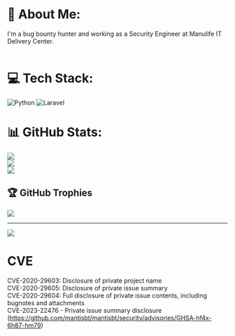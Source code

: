# 💫 About Me:
I'm a bug bounty hunter and working as a Security Engineer at Manulife IT Delivery Center.<br><br>


# 💻 Tech Stack:
![Python](https://img.shields.io/badge/python-3670A0?style=for-the-badge&logo=python&logoColor=ffdd54) ![Laravel](https://img.shields.io/badge/laravel-%23FF2D20.svg?style=for-the-badge&logo=laravel&logoColor=white)
# 📊 GitHub Stats:
![](https://github-readme-stats.vercel.app/api?username=jrckmcsb&theme=dark&hide_border=false&include_all_commits=true&count_private=true)<br/>
![](https://nirzak-streak-stats.vercel.app/?user=jrckmcsb&theme=dark&hide_border=false)<br/>
![](https://github-readme-stats.vercel.app/api/top-langs/?username=jrckmcsb&theme=dark&hide_border=false&include_all_commits=true&count_private=true&layout=compact)

## 🏆 GitHub Trophies
![](https://github-profile-trophy.vercel.app/?username=jrckmcsb&theme=radical&no-frame=false&no-bg=true&margin-w=4)

---
[![](https://visitcount.itsvg.in/api?id=jrckmcsb&icon=0&color=0)](https://visitcount.itsvg.in)

# CVE

CVE-2020-29603: Disclosure of private project name  <br>
CVE-2020-29605: Disclosure of private issue summary <br>
CVE-2020-29604: Full disclosure of private issue contents, including bugnotes and attachments <br>
CVE-2023-22476 -  Private issue summary disclosure (https://github.com/mantisbt/mantisbt/security/advisories/GHSA-hf4x-6h87-hm79)
